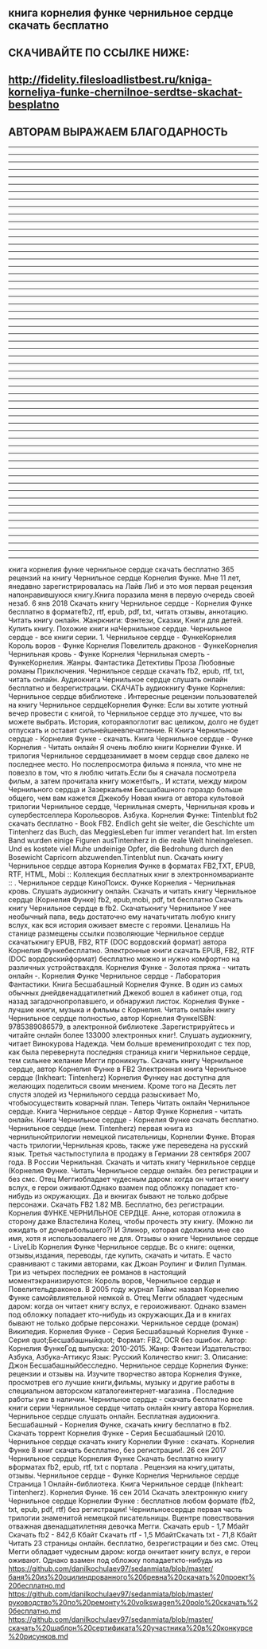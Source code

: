 книга корнелия функе чернильное сердце скачать бесплатно
--------------------------------------------------
СКАЧИВАЙТЕ ПО ССЫЛКЕ НИЖЕ:
--------------------------------------------------
http://fidelity.filesloadlistbest.ru/kniga-korneliya-funke-chernilnoe-serdtse-skachat-besplatno
--------------------------------------------------
АВТОРАМ ВЫРАЖАЕМ БЛАГОДАРНОСТЬ
--------------------------------------------------
--------------------------------------------------
--------------------------------------------------
--------------------------------------------------
--------------------------------------------------
--------------------------------------------------
--------------------------------------------------
--------------------------------------------------
--------------------------------------------------
--------------------------------------------------
--------------------------------------------------
--------------------------------------------------
--------------------------------------------------
--------------------------------------------------
--------------------------------------------------
--------------------------------------------------
--------------------------------------------------
--------------------------------------------------
--------------------------------------------------
--------------------------------------------------
--------------------------------------------------
--------------------------------------------------
--------------------------------------------------
--------------------------------------------------
--------------------------------------------------
--------------------------------------------------
--------------------------------------------------
--------------------------------------------------
--------------------------------------------------
--------------------------------------------------
--------------------------------------------------
--------------------------------------------------
--------------------------------------------------
--------------------------------------------------
--------------------------------------------------
--------------------------------------------------
--------------------------------------------------
--------------------------------------------------
--------------------------------------------------
--------------------------------------------------
--------------------------------------------------
--------------------------------------------------
--------------------------------------------------
--------------------------------------------------
--------------------------------------------------
--------------------------------------------------
--------------------------------------------------
--------------------------------------------------
--------------------------------------------------
--------------------------------------------------
--------------------------------------------------
--------------------------------------------------
--------------------------------------------------
--------------------------------------------------
--------------------------------------------------
--------------------------------------------------
--------------------------------------------------
книга корнелия функе чернильное сердце скачать бесплатно 365 рецензий на книгу Чернильное сердце Корнелия Функе. Мне 11 лет, янедавно зарегистрировалась на Лайв Либ и это моя первая рецензия напонравившуюся книгу.Книга поразила меня в первую очередь своей незаб. 6 янв 2018  Скачать книгу Чернильное сердце - Корнелия Функе бесплатно в форматеfb2, rtf, epub, pdf, txt, читать отзывы, аннотацию. Читать книгу онлайн. Жанркниги: Фэнтези, Сказки, Книги для детей. Купить книгу. Похожие книги наЧернильное сердце. Чернильное сердце - все книги серии. 1. Чернильное сердце - ФункеКорнелия  Король воров - Функе Корнелия  Повелитель драконов - ФункеКорнелия  Чернильная кровь - Функе Корнелия  Чернильная смерть - ФункеКорнелия. Жанры. Фантастика  Детективы  Проза  Любовные романы Приключения. Чернильное сердце скачать fb2, epub, rtf, txt, читать онлайн. Аудиокнига Чернильное сердце слушать онлайн бесплатно и безрегистрации.  СКАЧАТЬ аудиокнигу Функе Корнелия: Чернильное сердце вбиблиотеке . Интересные рецензии пользователей на книгу Чернильное сердцеКорнелия Функе: Если вы хотите уютный вечер провести с книгой, то Чернильное сердце это лучшее, что вы можете выбрать. История, котораяпоглотит вас целиком, долго не будет отпускать и оставит сильнейшеевпечатление. R Книга Чернильное сердце - Корнелия Функе - скачать. Книга Чернильное сердце - Функе Корнелия - Читать онлайн
Я очень люблю книги Корнелии Функе. И трилогия Чернильное сердцезанимает в моем сердце свое далеко не последнее место. Но послепросмотра фильма я поняла, что мне не повезло в том, что я люблю читать.Если бы я сначала посмотрела фильм, а затем прочитала книгу  можетбыть,. И кстати, между миром Чернильного сердца и Зазеркальем Бесшабашного гораздо больше общего, чем вам кажется Джекобу Новая книга от автора культовой трилогии Чернильное сердце, Чернильная смерть, Чернильная кровь и супербестселлера Корольворов. Азбука. Корнелия Функе: Tintenblut fb2 скачать бесплатно - Book FB2. Endlich geht sie weiter, die Geschichte um Tintenherz  das Buch, das MeggiesLeben fur immer verandert hat. Im ersten Band wurden einige Figuren ausTintenherz in die reale Welt hineingelesen. Und es kostete viel Muhe undeinige Opfer, die Bedrohung durch den Bosewicht Capricorn abzuwenden.Tintenblut nun. Скачать книгу Чернильное сердце автора Корнелия Функе в форматах FB2,TXT, EPUB, RTF, HTML, Mobi :: Коллекция бесплатных книг в электронномварианте :: . Чернильное сердце  КиноПоиск. Функе Корнелия - Чернильная кровь. Слушать аудиокнигу онлайн. Скачать и читать книгу Чернильное сердце  (Корнелия Функе) fb2, epub,mobi, pdf, txt бесплатно  Скачать книгу Чернильное сердце в fb2. Скачатькнигу Чернильное  У нее необычный папа, ведь достаточно ему начатьчитать любую книгу вслух, как вся история оживает вместе с героями. Ценалишь
На станице размещены ссылки позволяющие Чернильное сердце скачатькнигу EPUB, FB2, RTF (DOC  вордовский формат) автора Корнелия Функебесплатно. Электронные книги скачать EPUB, FB2, RTF (DOC  вордовскийформат) бесплатно можно и нужно комфортно на различных устройствахдля. Корнелия Функе - Золотая пряжа - читать онлайн -. Корнелия Функе Чернильное сердце - Лаборатория Фантастики. Книга Бесшабашный Корнелия Функе. В один из самых обычных днейдвенадцатилетний Джекоб вошел в кабинет отца, год назад загадочнопропавшего, и обнаружил листок. Корнелия Функе - лучшие книги, музыка и фильмы с Корнелия. Читать онлайн книгу Чернильное сердце полностью, автор Корнелия ФункеISBN: 9785389086579, в электронной библиотеке .Зарегистрируйтесь и читайте онлайн более 133000 электронных книг!. Слушать аудиокнигу, читает Винокурова Надежда. Чем больше временипроходит с тех пор, как была перевернута последняя страница книги Чернильное сердце, тем сильнее желание Мегги проникнуть. Скачать книгу Чернильное сердце, автор Корнелия Функе в FB2
Электронная книга Чернильное сердце (Inkheart: Tintenherz) Корнелия Функеу нас доступна для желающих поделиться своим мнением. Кроме того на Десять лет спустя злодей из Чернильного сердца разыскивает Мо, чтобыосуществить коварный план. Теперь  Читать онлайн Чернильное сердце. Книга Чернильное сердце - Автор Функе Корнелия - читать онлайн. Книга Чернильное сердце - Корнелия Функе скачать бесплатно. Чернильное сердце (нем. Tintenherz)  первая книга из чернильнойтрилогии немецкой писательницы, Корнелии Функе. Вторая часть трилогии,Чернильная кровь, также уже переведена на русский язык. Третья частьпоступила в продажу в Германии 28 сентября 2007 года. В России Чернильная. Скачать и читать книгу Чернильное сердце  (Корнелия Функе. Читать Чернильное сердце онлайн. без регистрации и без смс. Отец Меггиобладает чудесным даром: когда он читает книгу вслух, е герои оживают.Однако взамен под обложку попадает кто-нибудь из окружающих. Да и вкнигах бывают не только добрые персонажи. Скачать FB2 1.82 MB. Бесплатно, без регистрации.  Корнелия ФУНКЕ.ЧЕРНИЛЬНОЕ СЕРДЦЕ. Анне, которая отложила в сторону даже Властелина Колец, чтобы прочесть эту книгу. (Можно ли ожидать от дочерибольшего?) И Элинор, которая одолжила мне сво имя, хотя я использовалаего не для. Отзывы о книге Чернильное сердце - LiveLib
Корнелия Функе Чернильное сердце. Вс о книге: оценки, отзывы,издания, переводы, где купить, скачать и читать. Е часто сравнивают с такими авторами, как Джоан Роулинг и Филип Пулман. Три из четырех последних ее романов в настоящий моментэкранизируются: Король воров, Чернильное сердце и Повелительдраконов. В 2005 году журнал Таймс назвал Корнелию Функе самойвлиятельной немкой в. Отец Мегги обладает чудесным даром: когда он читает книгу вслух, е героиоживают. Однако взамен под обложку попадает кто-нибудь из окружающих.Да и в книгах бывают не только добрые персонажи. Чернильное сердце (роман)  Википедия. Корнелия Функе - Серия Бесшабашный Корнелия Функе - Серия quot;Бесшабашныйquot; Формат: FB2, OCR без ошибок. Автор: Корнелия ФункеГод выпуска: 2010-2015. Жанр: Фэнтези Издательство: Азбука, Азбука-Аттикус Язык: Русский Количество книг: 3. Описание: Джон Бесшабашныйбесследно. Чернильное сердце Корнелия Функе: рецензии и отзывы на. Изучите творчество автора Корнелия Функе, просмотрев его лучшие книги,фильмы, музыку и другие работы в специальном авторском каталогеинтернет-магазина . Последние работы уже в наличии. Чернильное сердце - скачать бесплатно все книги серии
Чернильное сердце читать онлайн книгу автора Корнелия. Чернильное сердце слушать онлайн. Бесплатная аудиокнига. Бесшабашный - Корнелия Функе, скачать книгу бесплатно в fb2. Скачать торрент Корнелия Функе - Серия Бесшабашный (2010. Чернильное сердце скачать книгу Корнелии Функе : скачать. Корнелия Функе  8 книг скачать бесплатно, без регистрации!. 26 сен 2017  Чернильное сердце Корнелия Функе  Скачать бесплатно книгу вформатах fb2, epub, rtf, txt с портала . Рецензия на книгу,цитаты, отзывы. Чернильное сердце - Функе Корнелия
Чернильное сердце  Страница 1  Онлайн-библиотека. Книга Чернильное сердце (Inkheart: Tintenherz). Корнелия Функе. 16 сен 2014  Скачать электронную книгу Чернильное сердце Корнелии Функе : бесплатнов любом формате (fb2, txt, epub, pdf, rtf) без регистрации! Чернильноесердце  первая часть трилогии знаменитой немецкой писательницы. Вцентре повествования  отважная двенадцатилетняя девочка Мегги. Cкачать epub - 1,7 Мбайт Cкачать fb2 - 842,6 Кбайт Cкачать rtf - 1,5 МбайтCкачать txt - 71,8 Кбайт Читать 23 страницы онлайн. бесплатно, безрегистрации и без смс. Отец Мегги обладает чудесным даром: когда ончитает книгу вслух, е герои оживают. Однако взамен под обложку попадаеткто-нибудь из
https://github.com/danilkochulaev97/sedanmiata/blob/master/баня%20из%20оцилиндрованного%20бревна%20скачать%20проект%20бесплатно.md
https://github.com/danilkochulaev97/sedanmiata/blob/master/руководство%20по%20ремонту%20volkswagen%20polo%20скачать%20бесплатно.md
https://github.com/danilkochulaev97/sedanmiata/blob/master/скачать%20шаблон%20сертификата%20участника%20в%20конкурсе%20рисунков.md